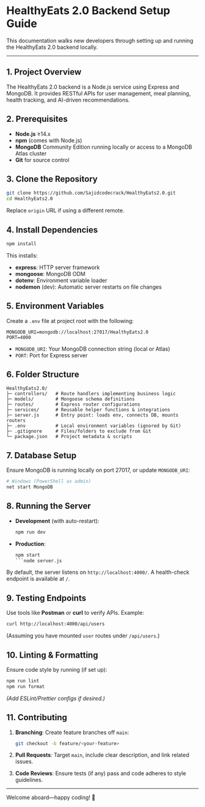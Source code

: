 # HealthyEats 2.0 Backend Setup Guide

This documentation walks new developers through setting up and running the HealthyEats 2.0 backend locally.

---

## 1. Project Overview

The HealthyEats 2.0 backend is a Node.js service using Express and MongoDB. It provides RESTful APIs for user management, meal planning, health tracking, and AI-driven recommendations.

## 2. Prerequisites

* **Node.js** ≥14.x
* **npm** (comes with Node.js)
* **MongoDB** Community Edition running locally or access to a MongoDB Atlas cluster
* **Git** for source control

## 3. Clone the Repository

```bash
git clone https://github.com/Sajidcodecrack/HealthyEats2.0.git
cd HealthyEats2.0
```

Replace `origin` URL if using a different remote.

## 4. Install Dependencies

```bash
npm install
```

This installs:

* **express**: HTTP server framework
* **mongoose**: MongoDB ODM
* **dotenv**: Environment variable loader
* **nodemon** (dev): Automatic server restarts on file changes

## 5. Environment Variables

Create a `.env` file at project root with the following:

```dotenv
MONGODB_URI=mongodb://localhost:27017/HealthyEats2.0
PORT=4000
```

* `MONGODB_URI`: Your MongoDB connection string (local or Atlas)
* `PORT`: Port for Express server

## 6. Folder Structure

```
HealthyEats2.0/
├─ controllers/   # Route handlers implementing business logic
├─ models/        # Mongoose schema definitions
├─ routes/        # Express router configurations
├─ services/      # Reusable helper functions & integrations
├─ server.js      # Entry point: loads env, connects DB, mounts routers
├─ .env           # Local environment variables (ignored by Git)
├─ .gitignore     # Files/folders to exclude from Git
└─ package.json   # Project metadata & scripts
```

## 7. Database Setup

Ensure MongoDB is running locally on port 27017, or update `MONGODB_URI`:

```bash
# Windows (PowerShell as admin)
net start MongoDB
```

## 8. Running the Server

* **Development** (with auto-restart):

  ```bash
  npm run dev
  ```
* **Production**:

  ```bash
  npm start
  ```node server.js

By default, the server listens on `http://localhost:4000/`. A health-check endpoint is available at `/`.

## 9. Testing Endpoints

Use tools like **Postman** or **curl** to verify APIs. Example:

```bash
curl http://localhost:4000/api/users
```

(Assuming you have mounted `user` routes under `/api/users`.)

## 10. Linting & Formatting

Ensure code style by running (if set up):

```bash
npm run lint
npm run format
```

*(Add ESLint/Prettier configs if desired.)*

## 11. Contributing

1. **Branching**: Create feature branches off `main`:

   ```bash
   git checkout -b feature/<your-feature>
   ```
2. **Pull Requests**: Target `main`, include clear description, and link related issues.
3. **Code Reviews**: Ensure tests (if any) pass and code adheres to style guidelines.

---

Welcome aboard—happy coding! 🚀

